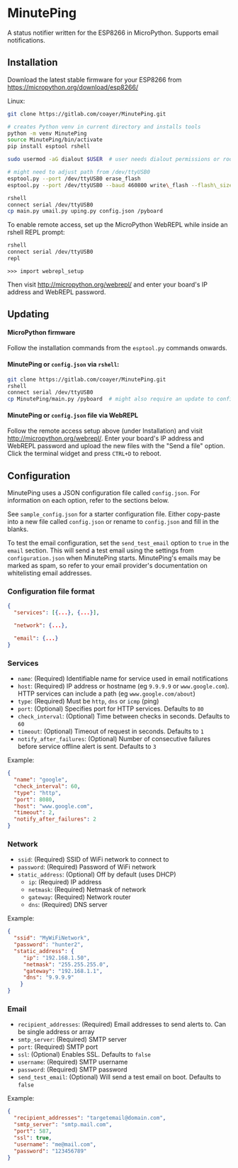 # MinutePing

A status notifier written for the ESP8266 in MicroPython. Supports email notifications.

## Installation

Download the latest stable firmware for your ESP8266 from https://micropython.org/download/esp8266/

Linux:
```bash
git clone https://gitlab.com/coayer/MinutePing.git

# creates Python venv in current directory and installs tools
python -m venv MinutePing
source MinutePing/bin/activate
pip install esptool rshell

sudo usermod -aG dialout $USER  # user needs dialout permissions or root

# might need to adjust path from /dev/ttyUSB0
esptool.py --port /dev/ttyUSB0 erase_flash
esptool.py --port /dev/ttyUSB0 --baud 460800 write\_flash --flash\_size=detect 0 esp8266-20210618-v1.16.bin # might need to change firmware file path and baud rate

rshell
connect serial /dev/ttyUSB0
cp main.py umail.py uping.py config.json /pyboard
```

To enable remote access, set up the MicroPython WebREPL while inside an rshell REPL prompt:
```bash
rshell
connect serial /dev/ttyUSB0
repl
```
`>>> import webrepl_setup`

Then visit http://micropython.org/webrepl/ and enter your board's IP address and WebREPL password.

## Updating

#### MicroPython firmware

Follow the installation commands from the `esptool.py` commands onwards.

#### MinutePing or `config.json` via `rshell`:
```bash
git clone https://gitlab.com/coayer/MinutePing.git
rshell
connect serial /dev/ttyUSB0
cp MinutePing/main.py /pyboard  # might also require an update to config.json
```

#### MinutePing or `config.json` file via WebREPL

Follow the remote access setup above (under Installation) and visit http://micropython.org/webrepl/. 
Enter your board's IP address and WebREPL password and upload the new files with the "Send a file" option.
Click the terminal widget and press `CTRL+D` to reboot.


## Configuration

MinutePing uses a JSON configuration file called `config.json`. For information on each option, refer to the sections below.

See `sample_config.json` for a starter configuration file. Either copy-paste into a new file called `config.json` or rename to `config.json` and fill in the blanks. 

To test the email configuration, set the `send_test_email` option to `true` in the `email` section. This will send a test email using the settings from `configuration.json` when MinutePing starts. MinutePing's emails may be marked as spam, so refer to your email provider's documentation on whitelisting email addresses. 

### Configuration file format

```json
{
  "services": [{...}, {...}],

  "network": {...},

  "email": {...}
}
```

### Services

 - `name`: (Required) Identifiable name for service used in email notifications
 - `host`: (Required) IP address or hostname (eg `9.9.9.9` or `www.google.com`). HTTP services can include a path (eg `www.google.com/about`)
 - `type`: (Required) Must be `http`, `dns` or `icmp` (ping)
 - `port`: (Optional) Specifies port for HTTP services. Defaults to `80`
 - `check_interval`: (Optional) Time between checks in seconds. Defaults to `60`
 - `timeout`: (Optional) Timeout of request in seconds. Defaults to `1`
 - `notify_after_failures`: (Optional) Number of consecutive failures before service offline alert is sent. Defaults to `3`

Example:

```json
{
  "name": "google",
  "check_interval": 60,
  "type": "http",
  "port": 8080,
  "host": "www.google.com",
  "timeout": 2,
  "notify_after_failures": 2
}
```

### Network

 - `ssid`: (Required) SSID of WiFi network to connect to
 - `password`: (Required) Password of WiFi network
 - `static_address`: (Optional) Off by default (uses DHCP)
    - `ip`: (Required) IP address
    - `netmask`: (Required) Netmask of network
    - `gateway`: (Required) Network router
    - `dns`: (Required) DNS server

Example:

```json
{
  "ssid": "MyWiFiNetwork",
  "password": "hunter2", 
  "static_address": {
     "ip": "192.168.1.50", 
     "netmask": "255.255.255.0", 
     "gateway": "192.168.1.1", 
     "dns": "9.9.9.9"
    }
}
```

### Email

 - `recipient_addresses`: (Required) Email addresses to send alerts to. Can be single address or array
 - `smtp_server`: (Required) SMTP server
 - `port`: (Required) SMTP port
 - `ssl`: (Optional) Enables SSL. Defaults to `false`
 - `username`: (Required) SMTP username
 - `password`: (Required) SMTP password
 - `send_test_email`: (Optional) Will send a test email on boot. Defaults to `false`

Example:

```json
{
  "recipient_addresses": "targetemail@domain.com",
  "smtp_server": "smtp.mail.com",
  "port": 587,
  "ssl": true,
  "username": "me@mail.com",
  "password": "123456789"
}
```
